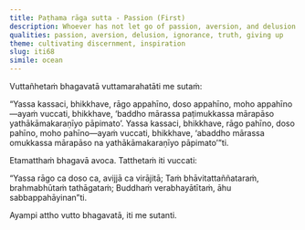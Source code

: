 ```yaml
---
title: Paṭhama rāga sutta - Passion (First)
description: Whoever has not let go of passion, aversion, and delusion is said to be bound by Māra, ensnared by Māra's trap, at the mercy of the Evil One, and subject to his will.
qualities: passion, aversion, delusion, ignorance, truth, giving up
theme: cultivating discernment, inspiration
slug: iti68
simile: ocean
---
```


Vuttañhetaṁ bhagavatā vuttamarahatāti me sutaṁ:

“Yassa kassaci, bhikkhave, rāgo appahīno, doso appahīno, moho appahīno—ayaṁ vuccati, bhikkhave, ‘baddho mārassa paṭimukkassa mārapāso yathākāmakaraṇīyo pāpimato’. Yassa kassaci, bhikkhave, rāgo pahīno, doso pahīno, moho pahīno—ayaṁ vuccati, bhikkhave, ‘abaddho mārassa omukkassa mārapāso na yathākāmakaraṇīyo pāpimato’”ti.

Etamatthaṁ bhagavā avoca. Tatthetaṁ iti vuccati:

“Yassa rāgo ca doso ca,
avijjā ca virājitā;
Taṁ bhāvitattaññataraṁ,
brahmabhūtaṁ tathāgataṁ;
Buddhaṁ verabhayātītaṁ,
āhu sabbappahāyinan”ti.

Ayampi attho vutto bhagavatā, iti me sutanti.

